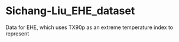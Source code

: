 # Sichang-Liu_EHE_dataset
Data for EHE, which uses TX90p as an extreme temperature index to represent

